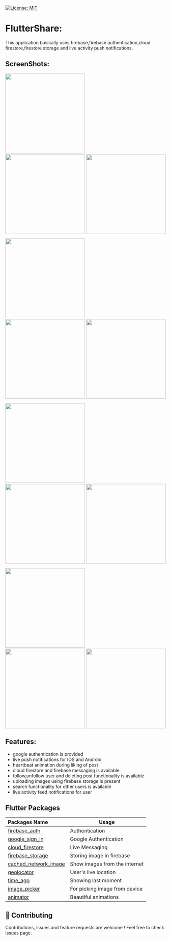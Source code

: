 [![License: MIT](https://img.shields.io/badge/License-MIT-yellow.svg)](https://opensource.org/licenses/MIT)

# FlutterShare:

This application basically uses firebase,firebase authentication,cloud firestore,firestore storage and live activity push notifications.

## ScreenShots:

<img src="Screenshots/5.jpg" width="250"> &nbsp;&nbsp;&nbsp;&nbsp; <img src="Screenshots/1.jpg" width="250" style="float:right"> &nbsp;&nbsp;&nbsp;&nbsp; &nbsp;&nbsp;&nbsp;&nbsp; <img src="Screenshots/6.jpg" width="250">

<img src="Screenshots/7.jpg" width="250"> &nbsp;&nbsp;&nbsp;&nbsp; <img src="Screenshots/4.jpg" width="250" style="float:right"> &nbsp;&nbsp;&nbsp;&nbsp; &nbsp;&nbsp;&nbsp;&nbsp; <img src="Screenshots/3.jpg" width="250">

<img src="Screenshots/14.jpg" width="250"> &nbsp;&nbsp;&nbsp;&nbsp; <img src="Screenshots/11.jpg" width="250" style="float:right"> &nbsp;&nbsp;&nbsp;&nbsp; &nbsp;&nbsp;&nbsp;&nbsp; <img src="Screenshots/10.jpg" width="250">

<img src="Screenshots/9.jpg" width="250"> &nbsp;&nbsp;&nbsp;&nbsp; <img src="Screenshots/8.jpg" width="250" style="float:right"> &nbsp;&nbsp;&nbsp;&nbsp; &nbsp;&nbsp;&nbsp;&nbsp; <img src="Screenshots/13.jpg" width="250">

## Features:

- google authentication is provided
- live push notifications for IOS and Android
- heartbeat animation during liking of post
- cloud firestore and firebase messaging is available
- follow,unfollow user and deleting post functionality is available
- uploading images using firebase storage is present
- search functionality for other users is available
- live activity feed notifications for user 

## Flutter Packages
Packages Name        | Usage       
:-------------------------|-------------------------
|[firebase_auth](https://pub.dev/packages/firebase_auth) | Authentication
|[google_sign_in](https://pub.dev/packages/firebase_storage)| Google Authentication
|[cloud_firestore](https://pub.dev/packages/cloud_firestore) | Live Messaging
|[firebase_storage](https://pub.dev/packages/firebase_storage)| Storing image in firebase
|[cached_network_image](https://pub.dev/packages/cached_network_image) | Show images from the internet
|[geolocator](https://pub.dev/packages/geolocator) | User's live location
|[time_ago](https://pub.dev/packages/timeago) | Showing last moment
|[image_picker](https://pub.dev/packages/image_picker) | For picking image from device
|[animator](https://pub.dev/packages/animator) | Beautiful animations

## 🤝 Contributing
Contributions, issues and feature requests are welcome !
Feel free to check issues page.







